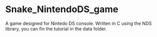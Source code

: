 # Snake_NintendoDS_game

A game designed for Nintedo DS console. Written in C using the NDS library, you can fin the tutorial in the data folder. 
